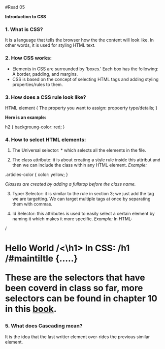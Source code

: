 #Read 05

**Introduction to CSS**

### 1. What is CSS?

It is a language that tells the browser how the the content will look like. In other words, it is used for styling HTML text. 

### 2. How CSS works: 
* Elements in CSS are surrounded by 'boxes.' Each box has the following: A border, padding, and margins. 
* CSS is based on the concept of selecting HTML tags and adding styling properties/rules to them.

### 3. How does a CSS rule look like? 

HTML element { 
               The property you want to assign: propoerty type/details; 
               }


**Here is an example:** 

h2 {
     backgroung-color: red;
   }
   
 ### 4. How to selcet HTML elements: 
 
 1. The Universal selector: \* which selects all the elements in the file. 
 
 2. The class attribute: it is about creating a style rule inside this attribut and then we can include the class within any HTML element. 
 *Example:*
 
 .articles-color {
                    color: yellow;
                 }  
                 
 *Classes are created by adding a fullstop before the class name.*
 
 3. Typer Selector: it is similar to the rule in section 3; we just add the tag we are targetting. We can target multiple tags at once by separating them with commas. 
                  
4. Id Selector: this attributes is used to easily select a certain element by naming it which makes it more specific. 
*Example:* 
In HTML: 

/<h1 id="maintitle"> Hello World /<\h1>
In CSS: 
/h1 /#maintiltle {.....}

**These are the selectors that have been coverd in class so far, more selectors can be found in chapter 10 in this [book](https://slack-files.com/files-pri-safe/TNGRRLUMA-F01H75KA5J5/html_css.pdf?c=1608029796-3393f4231711ec5d).** 

### 5. What does Cascading mean?

It is the idea that the last writter element over-rides the previous similar element. 








               
               
               
               
             
               
           










